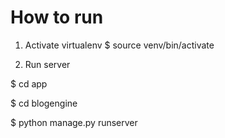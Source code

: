# How to run
1) Activate virtualenv
$ source venv/bin/activate

2) Run server

$ cd app

$ cd blogengine

$ python manage.py runserver


